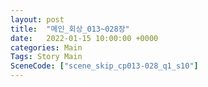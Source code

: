 ```yaml
---
layout: post
title:  "메인_회상_013~028장"
date:   2022-01-15 10:00:00 +0000
categories: Main
Tags: Story Main
SceneCode: ["scene_skip_cp013-028_q1_s10"]
---
```

